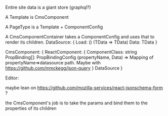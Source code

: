 Entire site data is a giant store (graphql?)

A Template is CmsComponent

A PageType is a Template + ComponentConfig

A CmsComponentContainer takes a ComponentConfig and uses that to render its children.
DataSource: {
    Load: () (TData => TData)
    Data: TData
}


CmsComponent: {
    ReactComponent: {
        ComponentClass: string
        PropBinding[]: PropBindingConfig (propertyName, Data) =>   Mapping of propertyName=>datasource path. Maybe with https://github.com/mmckegg/json-query
    }
    DataSource 
}


Editor:

maybe lean on https://github.com/mozilla-services/react-jsonschema-form ?












the CmsComponent's job is to take the params and bind them to the properties of its children